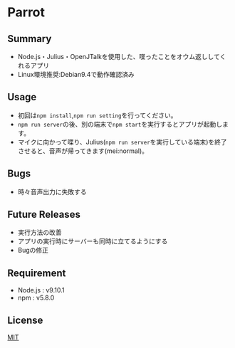 # Parrot
## Summary
* Node.js・Julius・OpenJTalkを使用した、喋ったことをオウム返ししてくれるアプリ
* Linux環境推奨:Debian9.4で動作確認済み

## Usage
* 初回は```npm install```,```npm run setting```を行ってください。
* ```npm run server```の後、別の端末で```npm start```を実行するとアプリが起動します。
* マイクに向かって喋り、Julius(```npm run server```を実行している端末)を終了させると、音声が帰ってきます(mei:normal)。

## Bugs
* 時々音声出力に失敗する

## Future Releases
* 実行方法の改善
* アプリの実行時にサーバーも同時に立てるようにする
* Bugの修正

## Requirement
* Node.js : v9.10.1
* npm     : v5.8.0

## License
[MIT](./LICENSE)
